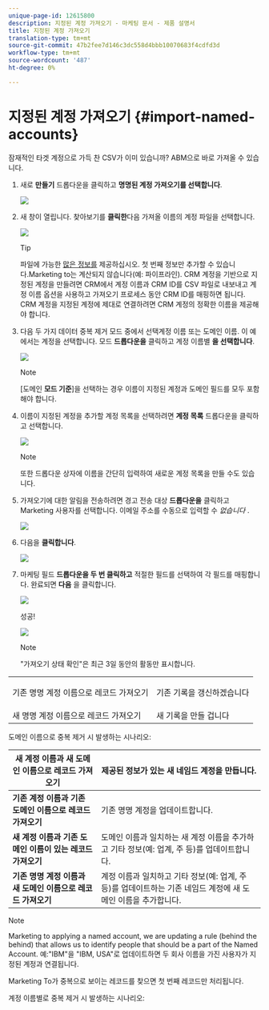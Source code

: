 ```yaml
---
unique-page-id: 12615800
description: 지정된 계정 가져오기 - 마케팅 문서 - 제품 설명서
title: 지정된 계정 가져오기
translation-type: tm+mt
source-git-commit: 47b2fee7d146c3dc558d4bbb10070683f4cdfd3d
workflow-type: tm+mt
source-wordcount: '487'
ht-degree: 0%

---
```



# 지정된 계정 가져오기 {#import-named-accounts}

잠재적인 타겟 계정으로 가득 찬 CSV가 이미 있습니까? ABM으로 바로 가져올 수 있습니다.

1. 새로 **만들기** 드롭다운을 클릭하고 **명명된 계정 가져오기를 선택합니다**.

   ![](assets/inaone.png)

1. 새 창이 열립니다. 찾아보기를 **클릭한**&#x200B;다음 가져올 이름의 계정 파일을 선택합니다.

   ![](assets/inatwo.png)

   >[!TIP]
   >
   >파일에 가능한 [많은 정보를](http://docs.marketo.com/display/DOCS/Named+Account+Overview#NamedAccountOverview-NamedAccountAttributes) 제공하십시오. 첫 번째 정보만 추가할 수 있습니다.Marketing to는 계산되지 않습니다(예: 파이프라인). CRM 계정을 기반으로 지정된 계정을 만들려면 CRM에서 계정 이름과 CRM ID를 CSV 파일로 내보내고 계정 이름 옵션을 사용하고 가져오기 프로세스 동안 CRM ID를 매핑하면 됩니다. CRM 계정을 지정된 계정에 제대로 연결하려면 CRM 계정의 정확한 이름을 제공해야 합니다.

1. 다음 두 가지 데이터 중복 제거 모드 중에서 선택계정 이름 또는 도메인 이름. 이 예에서는 계정을 선택합니다. 모드 **드롭다운을** 클릭하고 계정 이름별 **을 선택합니다**.

   ![](assets/inathree.png)

   >[!NOTE]
   >
   >[도메인 **모드 기준**]을 선택하는 경우 이름이 지정된 계정과 도메인 필드를 모두 포함해야 합니다.

1. 이름이 지정된 계정을 추가할 계정 목록을 선택하려면 **계정 목록** 드롭다운을 클릭하고 선택합니다.

   ![](assets/inafour.png)

   >[!NOTE]
   >
   >또한 드롭다운 상자에 이름을 간단히 입력하여 새로운 계정 목록을 만들 수도 있습니다.

1. 가져오기에 대한 알림을 전송하려면 경고 전송 대상 **드롭다운을** 클릭하고 Marketing 사용자를 선택합니다. 이메일 주소를 수동으로 입력할 수 *없습니다* .

   ![](assets/inafive-2.png)

1. 다음을 **클릭합니다**.

   ![](assets/inasix-2.png)

1. 마케팅 필드 **드롭다운을 두 번 클릭하고** 적절한 필드를 선택하여 각 필드를 매핑합니다. 완료되면 **다음** 을 클릭합니다.

   ![](assets/inaseven.png)

   성공!

   ![](assets/inanine.png)

   >[!NOTE]
   >
   >&quot;가져오기 상태 확인&quot;은 최근 3일 동안의 활동만 표시합니다.

<table> 
 <tbody> 
  <tr> 
   <td>기존 명명 계정 이름으로 레코드 가져오기</td> 
   <td><p>기존 기록을 갱신하겠습니다</p></td> 
  </tr> 
  <tr> 
   <td>새 명명 계정 이름으로 레코드 가져오기</td> 
   <td>새 기록을 만들 겁니다</td> 
  </tr> 
 </tbody> 
</table>

도메인 이름으로 중복 제거 시 발생하는 시나리오:

| **새 계정 이름과 새 도메인 이름으로 레코드 가져오기** | 제공된 정보가 있는 새 네임드 계정을 만듭니다. |
|---|---|
| **기존 계정 이름과 기존 도메인 이름으로 레코드 가져오기** | 기존 명명 계정을 업데이트합니다. |
| **새 계정 이름과 기존 도메인 이름이 있는 레코드 가져오기** | 도메인 이름과 일치하는 새 계정 이름을 추가하고 기타 정보(예: 업계, 주 등)를 업데이트합니다. |
| **기존 명명 계정 이름과 새 도메인 이름으로 레코드 가져오기** | 계정 이름과 일치하고 기타 정보(예: 업계, 주 등)를 업데이트하는 기존 네임드 계정에 새 도메인 이름을 추가합니다. |

>[!NOTE]
>
>Marketing to applying a named account, we are updating a rule (behind the behind) that allows us to identify people that should be a part of the Named Account. 예:&quot;IBM&quot;을 &quot;IBM, USA&quot;로 업데이트하면 두 회사 이름을 가진 사용자가 지정된 계정과 연결됩니다.

Marketing To가 중복으로 보이는 레코드를 찾으면 첫 번째 레코드만 처리됩니다.

계정 이름별로 중복 제거 시 발생하는 시나리오: